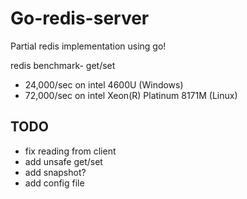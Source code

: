 # Go-redis-server

Partial redis implementation using go! 

redis benchmark- get/set
- 24,000/sec on intel 4600U (Windows)
- 72,000/sec on intel Xeon(R) Platinum 8171M (Linux)  

## TODO 
  - fix reading from client
  - add unsafe get/set
  - add snapshot? 
  - add config file
